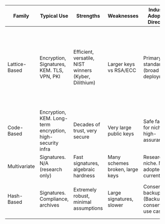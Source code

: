 | Family | Typical Use | Strengths | Weaknesses | Industry Adoption Direction | NIST Standard Algorithm(s) |
|--------|-------------|-----------|------------|----------------------------|----------------------------|
| Lattice-Based | Encryption, Signatures, KEM. TLS, VPN, PKI | Efficient, versatile, NIST winners (Kyber, Dilithium) | Larger keys vs RSA/ECC | Primary standard (broad deployment) | Kyber (KEM) for Key Exchange **ML-KEM (FIPS 203)**, Dilithium (signatures) for digital signatures **ML-DSA (FIPS 204)**, Falcon (signatures) |
| Code-Based | Encryption, KEM. Long-term encryption, high-security infra | Decades of trust, very secure | Very large public keys | Safe fallback for niche, high-assurance | Classic McEliece (KEM) |
| Multivariate | Signatures. N/A (research only) | Fast signatures, algebraic hardness | Many schemes broken, large keys | Research niche. Not adopted currently | None standardized (Rainbow broken) |
| Hash-Based | Signatures. Compliance, archives | Extremely robust, minimal assumptions | Large signatures, slower | Conservative backup (Backup for conservative use cases) | SPHINCS+ (signatures) for digital signatures **SLH-DSA (FIPS 205)**|

